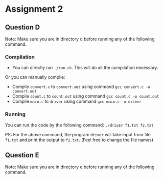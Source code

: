 # Assignment 2

## Question D
Note: Make sure you are in directory d before running any of the following command.

### Compilation
- You can directly run ```./run.sh```. This will do all the compilation necessary.

Or you can manually compile:

- Compile ```convert.c``` to ```convert.out``` using command ```gcc convert.c -o convert.out```
- Compile ```count.c``` to ```count.out``` using command ```gcc count.c -o count.out```
- Compile ```main.c``` to ```driver``` using command ```gcc main.c -o driver```

### Running
You can run the code by the following command: ```./driver f1.txt f2.txt```

PS: For the above command, the program ```driver``` will take input from file ```f1.txt``` and print the output to ```f2.txt```. (Feel free to change the file names)

## Question E
Note: Make sure you are in directory e before running any of the following command.